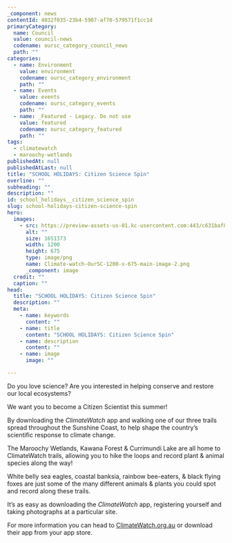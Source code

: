 ```yaml
---
_component: news
contentId: 4032f035-23b4-5907-af70-579571f1cc1d
primaryCategory:
  name: Council
  value: council-news
  codename: oursc_category_council_news
  path: ""
categories:
  - name: Environment
    value: environment
    codename: oursc_category_environment
    path: ""
  - name: Events
    value: events
    codename: oursc_category_events
    path: ""
  - name: _Featured - Legacy. Do not use
    value: featured
    codename: oursc_category_featured
    path: ""
tags:
  - climatewatch
  - maroochy-wetlands
publishedAt: null
publishedAtLast: null
title: "SCHOOL HOLIDAYS: Citizen Science Spin"
overline: ""
subheading: ""
description: ""
id: school_holidays__citizen_science_spin
slug: school-holidays-citizen-science-spin
hero:
  images:
    - src: https://preview-assets-us-01.kc-usercontent.com:443/c631baf8-1b46-001f-580c-d0001b68b4a8/d7edd525-b997-4f8e-a939-77244fd3f0fe/Climate-watch-OurSC-1200-x-675-main-image-2.png
      alt: ""
      size: 1651373
      width: 1200
      height: 675
      type: image/png
      name: Climate-watch-OurSC-1200-x-675-main-image-2.png
      _component: image
  credit: ""
  caption: ""
head:
  title: "SCHOOL HOLIDAYS: Citizen Science Spin"
  description: ""
  meta:
    - name: keywords
      content: ""
    - name: title
      content: "SCHOOL HOLIDAYS: Citizen Science Spin"
    - name: description
      content: ""
    - name: image
      image: ""

---
```

Do you love science? Are you interested in helping conserve and restore our local ecosystems?

We want you to become a Citizen Scientist this summer!

By downloading the *ClimateWatch* app and walking one of our three trails spread throughout the Sunshine Coast, to help shape the country’s scientific response to climate change.

The Maroochy Wetlands, Kawana Forest & Currimundi Lake are all home to ClimateWatch trails, allowing you to hike the loops and record plant & animal species along the way!

White belly sea eagles, coastal banksia, rainbow bee-eaters, & black flying foxes are just some of the many different animals & plants you could spot and record along these trails.

It’s as easy as downloading the *ClimateWatch* app, registering yourself and taking photographs at a particular site.

For more information you can head to [ClimateWatch.org.au](https://www.climatewatch.org.au/)
&#x20;or download their app from your app store.
